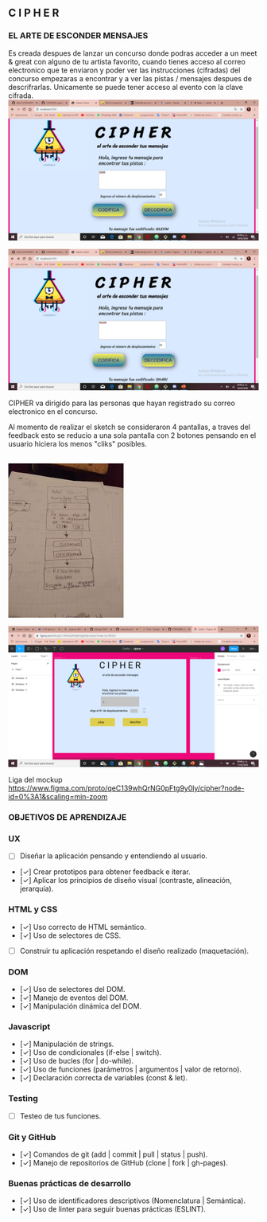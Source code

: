 ## C I P H E R
### EL ARTE DE ESCONDER MENSAJES

Es creada despues de lanzar un concurso donde podras acceder a un meet & great con alguno de tu artista favorito,
cuando tienes acceso al correo electronico que te enviaron y poder ver las instrucciones (cifradas) del concurso empezaras
a encontrar y a ver las pistas / mensajes despues de descrifrarlas. Unicamente se  puede tener acceso al evento con la clave cifrada.
![Cifrar](src/images/Diapositiva1.PNG)

![Descifrar](src/images/Diapositiva2.PNG)

CIPHER va dirigido para las personas que hayan registrado su correo electronico en el concurso.

Al momento de realizar el sketch se consideraron 4 pantallas, a traves del feedback esto se reducio a una sola pantalla con
2 botones pensando en el usuario hiciera los menos "cliks"  posibles.
<br>
<br>

![Sketch](src/images/sketch.jpg)

![Prototipo](src/images/prototipo.png)

Liga del mockup https://www.figma.com/proto/qeC139whQrNG0pFtg9y0ly/cipher?node-id=0%3A1&scaling=min-zoom

### OBJETIVOS DE APRENDIZAJE

### UX
- [ ] Diseñar la aplicación pensando y entendiendo al usuario.
- [✓] Crear prototipos para obtener feedback e iterar.
- [✓] Aplicar los principios de diseño visual (contraste, alineación, jerarquía).

### HTML y CSS

- [✓] Uso correcto de HTML semántico.
- [✓] Uso de selectores de CSS.
- [ ] Construir tu aplicación respetando el diseño realizado (maquetación).

### DOM

- [✓] Uso de selectores del DOM.
- [✓] Manejo de eventos del DOM.
- [✓] Manipulación dinámica del DOM.

### Javascript

- [✓] Manipulación de strings.
- [✓] Uso de condicionales (if-else | switch).
- [✓] Uso de bucles (for | do-while).
- [✓] Uso de funciones (parámetros | argumentos | valor de retorno).
- [✓] Declaración correcta de variables (const & let).

### Testing
- [ ] Testeo de tus funciones.

### Git y GitHub
- [✓] Comandos de git (add | commit | pull | status | push).
- [✓] Manejo de repositorios de GitHub (clone | fork | gh-pages).

### Buenas prácticas de desarrollo
- [✓] Uso de identificadores descriptivos (Nomenclatura | Semántica).
- [✓] Uso de linter para seguir buenas prácticas (ESLINT).
